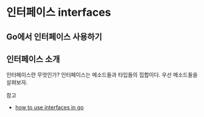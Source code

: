 인터페이스 interfaces
==


Go에서 인터페이스 사용하기
--


인터페이스 소개
--
인터페이스란 무엇인가? 인터페이스는 메소드들과 타입들의 집합이다.
우선 메소드들을 살펴보자.




참고  
+ [how to use interfaces in go](http://jordanorelli.com/post/32665860244/how-to-use-interfaces-in-go)